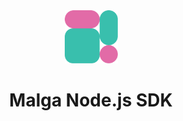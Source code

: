 <div align="center">
  <picture>
    <img alt="Malga" src="docs/assets/malga.png" width="85">
  </picture>
  <h1>Malga Node.js SDK</h1>
</div>
